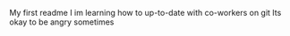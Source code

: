 My first readme
I im learning how to up-to-date with co-workers on git
Its okay to be angry sometimes
